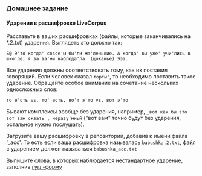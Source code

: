 ### Домашнее задание
#### Ударения в расшифровке LiveCorpus
Расставьте в ваших расшифровках (файлы, которые заканчивались на *.2.txt) ударения. Выглядеть это должно так:

`Б@ Э'то когда' совсе'м бы'ли ма'ленькие. А когда' вы уже' учи'лись в шко'ле, я за ва'ми наблюда'ла. (цоканье) Эээ.` 

Все ударения должны соответствовать тому, как их поставил говорящий. Если человек сказал `торты'`, то необходимо поставить такое ударение. Обращайте особое внимание на сочетание нескольких односложных слов:

`то е'сть vs. то' есть, во'т э'то vs. вот э'то`

Бывают комплексы вообще без ударения, например, `_вот как бы это вот вам скзать_, неразу'мный` ("вот вам" точно будут без ударения, остальное нужно послушать).

Загрузите вашу расшифровку в репозиторий, добавив к имени файла '_acc'. То есть если ваша расшифровка называлась `babushka.2.txt`, файл с ударением должен называться `babushka_acc.txt`

Выпишите слова, в которых наблюдается нестандартное ударение, заполнив [гугл-форму](https://docs.google.com/forms/d/e/1FAIpQLSeR0EeccjYIIF6rgs4LUD7VxL4zHtz6a3agHPiR6j5NsOBAWw/viewform?usp=sf_link)

